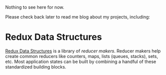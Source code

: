 Nothing to see here for now.

Please check back later to read me blog about my projects, including:

# Redux Data Structures

[Redux Data Structures](https://github.com/PacificCodology/redux-data-structures) is a library of _reducer makers_. Reducer makers help create common reducers like counters, maps, lists (queues, stacks), sets, etc. Most application states can be built by combining a handful of these standardized building blocks.
